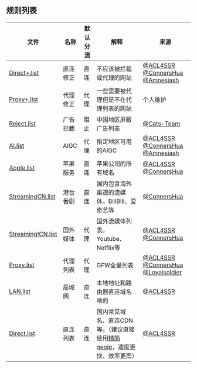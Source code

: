 ## 规则列表

| 文件 | 名称 | 默认分流 | 解释 | 来源 |
| --- | --- | --- | --- |--- |
| [Direct+.list](https://github.com/Amnesiash/ladder_rules_script/raw/main/Rules/Clash/Direct+.list) | 直连修正 | 直连 | 不应该被拦截或代理的网站|[@ACL4SSR](https://raw.githubusercontent.com/ACL4SSR/ACL4SSR/master/Clash/UnBan.list) [@ConnersHua](https://raw.githubusercontent.com/ConnersHua/RuleGo/master/Surge/Ruleset/Direct+.list) [@Amnesiash](https://raw.githubusercontent.com/Amnesiash/ladder_rules_script/main/Rules/Clash/Customized/ManualDirect.list) |
| [Proxy+.list](https://github.com/Amnesiash/ladder_rules_script/raw/main/Rules/Clash/Proxy+.list) | 代理修正 | 代理 | 一些需要被代理但是不在代理列表的网站 | 个人维护 |
| [Reject.list](https://github.com/Amnesiash/ladder_rules_script/raw/main/Rules/Clash/Reject.list) | 广告拦截 | 阻止 | 中国地区屏蔽广告列表 | [@Cats-Team](https://adrules.top/adrules_domainset.txt) |
| [AI.list](https://github.com/Amnesiash/ladder_rules_script/raw/main/Rules/Clash/AI.list) | AIGC | 代理 | 指定地区可用的AIGC | [@ACL4SSR](https://raw.githubusercontent.com/ACL4SSR/ACL4SSR/master/Clash/Ruleset/OpenAi.list) [@ConnersHua](https://raw.githubusercontent.com/ConnersHua/RuleGo/master/Surge/Ruleset/Extra/AI.list) [@Amnesiash](https://raw.githubusercontent.com/Amnesiash/ladder_rules_script/main/Rules/Clash/Customized/AIGC.list) |
| [Apple.list](https://github.com/Amnesiash/ladder_rules_script/raw/main/Rules/Clash/Apple.list) | 苹果服务 | 直连 | 苹果公司的所有域名 | [@ACL4SSR](https://raw.githubusercontent.com/ACL4SSR/ACL4SSR/master/Clash/Apple.list) [@ConnersHua](https://raw.githubusercontent.com/ConnersHua/RuleGo/master/Surge/Ruleset/Extra/Apple/Apple.list) |
| [StreamingCN.list](https://github.com/Amnesiash/ladder_rules_script/raw/main/Rules/Clash/StreamingCN.list) | 港台番剧 | 直连 | 国内包含海外渠道的流媒体。BiliBili、爱奇艺等 | [@ConnersHua](https://raw.githubusercontent.com/ConnersHua/RuleGo/master/Surge/Ruleset/Extra/Streaming/CN.list) |
| [Streaming!CN.list](https://github.com/Amnesiash/ladder_rules_script/raw/main/Rules/Clash/Streaming!CN.list) | 国外媒体 | 代理 | 国外流媒体列表。Youtube、Netflix等 | [@ACL4SSR](https://raw.githubusercontent.com/ACL4SSR/ACL4SSR/master/Clash/ProxyMedia.list) [@ConnersHua](https://raw.githubusercontent.com/ConnersHua/RuleGo/master/Surge/Ruleset/Extra/Streaming/!CN.list) |
| [Proxy.list](https://github.com/Amnesiash/ladder_rules_script/raw/main/Rules/Clash/Proxy.list) | 代理列表 | 代理 | GFW全量列表 |[@ACL4SSR](https://raw.githubusercontent.com/ACL4SSR/ACL4SSR/master/Clash/ProxyGFWlist.list) [@ConnersHua](https://raw.githubusercontent.com/ConnersHua/RuleGo/master/Surge/Ruleset/Proxy.list) [@Loyalsoldier](https://raw.githubusercontent.com/Loyalsoldier/surge-rules/release/ruleset/gfw.txt) |
| [LAN.list](https://github.com/Amnesiash/ladder_rules_script/raw/main/Rules/Clash/LAN.list) | 局域网 | 直连 | 本地地址和路由器直连域名啥的 | [@ACL4SSR](https://raw.githubusercontent.com/ACL4SSR/ACL4SSR/master/Clash/ProxyMedia.list) |
| [Direct.list](https://github.com/Amnesiash/ladder_rules_script/raw/main/Rules/Clash/Direct.list) | 直连列表 | 直连 | 国内常见域名、直连CDN等。（建议直接使用[精简geoip](https://raw.githubusercontent.com/Masaiki/GeoIP2-CN/release/Country.mmdb)，速度更快、效率更高） | [@ACL4SSR](https://raw.githubusercontent.com/ACL4SSR/ACL4SSR/master/Clash/LocalAreaNetwork.list) |




